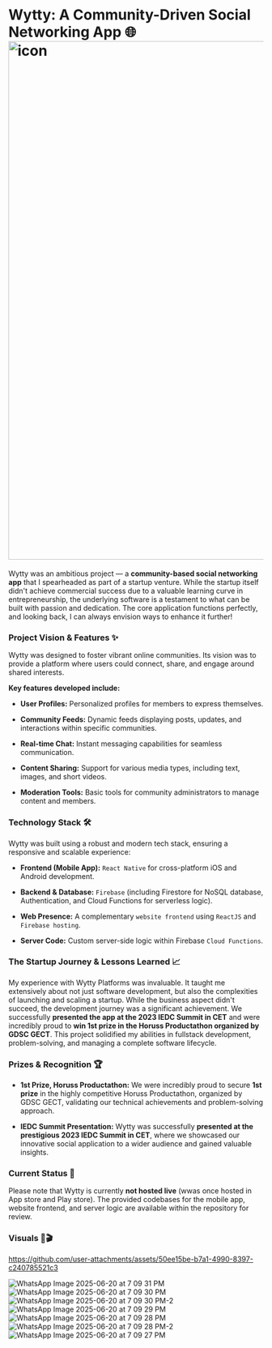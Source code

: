 # Wytty: A Community-Driven Social Networking App 🌐<img width="1024" height="1024" alt="icon" src="https://github.com/user-attachments/assets/91e9af28-dc96-4dec-a137-c7237396df34" />


Wytty was an ambitious project — a **community-based social networking app** that I spearheaded as part of a startup venture. While the startup itself didn't achieve commercial success due to a valuable learning curve in entrepreneurship, the underlying software is a testament to what can be built with passion and dedication. The core application functions perfectly, and looking back, I can always envision ways to enhance it further!

### Project Vision & Features ✨

Wytty was designed to foster vibrant online communities. Its vision was to provide a platform where users could connect, share, and engage around shared interests.

**Key features developed include:**

* **User Profiles:** Personalized profiles for members to express themselves.

* **Community Feeds:** Dynamic feeds displaying posts, updates, and interactions within specific communities.

* **Real-time Chat:** Instant messaging capabilities for seamless communication.

* **Content Sharing:** Support for various media types, including text, images, and short videos.

* **Moderation Tools:** Basic tools for community administrators to manage content and members.

### Technology Stack 🛠️

Wytty was built using a robust and modern tech stack, ensuring a responsive and scalable experience:

* **Frontend (Mobile App):** `React Native` for cross-platform iOS and Android development.

* **Backend & Database:** `Firebase` (including Firestore for NoSQL database, Authentication, and Cloud Functions for serverless logic).

* **Web Presence:** A complementary `website frontend` using `ReactJS` and `Firebase hosting`.

* **Server Code:** Custom server-side logic within Firebase `Cloud Functions`.

### The Startup Journey & Lessons Learned 📈

My experience with Wytty Platforms was invaluable. It taught me extensively about not just software development, but also the complexities of launching and scaling a startup. While the business aspect didn't succeed, the development journey was a significant achievement. We successfully **presented the app at the 2023 IEDC Summit in CET** and were incredibly proud to **win 1st prize in the Horuss Productathon organized by GDSC GECT**. This project solidified my abilities in fullstack development, problem-solving, and managing a complete software lifecycle.

### Prizes & Recognition 🏆

* **1st Prize, Horuss Productathon:** We were incredibly proud to secure **1st prize** in the highly competitive Horuss Productathon, organized by GDSC GECT, validating our technical achievements and problem-solving approach.

* **IEDC Summit Presentation:** Wytty was successfully **presented at the prestigious 2023 IEDC Summit in CET**, where we showcased our innovative social application to a wider audience and gained valuable insights.

### Current Status 🚧

Please note that Wytty is currently **not hosted live** (wwas once hosted in App store and Play store). The provided codebases for the mobile app, website frontend, and server logic are available within the repository for review.

### Visuals 📸🎬



https://github.com/user-attachments/assets/50ee15be-b7a1-4990-8397-c240785521c3


![WhatsApp Image 2025-06-20 at 7 09 31 PM](https://github.com/user-attachments/assets/2c18f204-a1ea-4b52-bd92-272b7e06725d)
![WhatsApp Image 2025-06-20 at 7 09 30 PM](https://github.com/user-attachments/assets/f51ef895-f3aa-45cd-b514-f8a2f27b1f15)
![WhatsApp Image 2025-06-20 at 7 09 30 PM-2](https://github.com/user-attachments/assets/d8086016-918e-46a2-95f9-d255e3240400)
![WhatsApp Image 2025-06-20 at 7 09 29 PM](https://github.com/user-attachments/assets/ddc53938-42c1-4ef8-a96a-3a36172fa5b9)
![WhatsApp Image 2025-06-20 at 7 09 28 PM](https://github.com/user-attachments/assets/af186cfe-724c-4f71-9bb6-fddbf00b6fda)
![WhatsApp Image 2025-06-20 at 7 09 28 PM-2](https://github.com/user-attachments/assets/cef51ee3-6f12-4efd-b032-bd9308de34e5)
![WhatsApp Image 2025-06-20 at 7 09 27 PM](https://github.com/user-attachments/assets/e02ed61a-bb72-47ec-a29d-72c604ad08f9)
